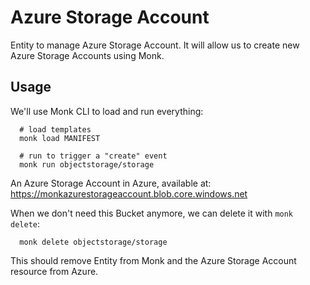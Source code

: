 # Azure Storage Account

Entity to manage Azure Storage Account.
It will allow us to create new Azure Storage Accounts using Monk.

## Usage

We'll use Monk CLI to load and run everything:

      # load templates
      monk load MANIFEST
      
      # run to trigger a "create" event
      monk run objectstorage/storage

An Azure Storage Account in Azure,
available at:  
https://monkazurestorageaccount.blob.core.windows.net

When we don't need this Bucket anymore,
we can delete it with `monk delete`:

      monk delete objectstorage/storage

This should remove Entity from Monk and the Azure Storage Account resource from Azure.
